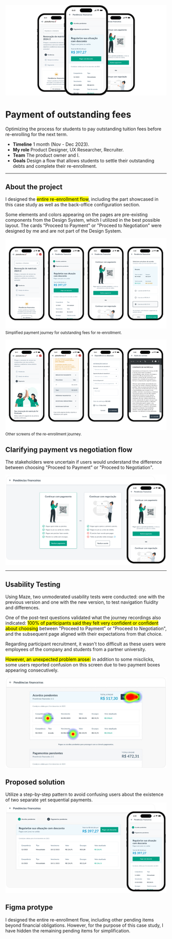 ![](assets/images/case-2/intro.png)

# Payment of outstanding fees
Optimizing the process for students to pay outstanding tuition fees before re-enrolling for the next term.

- **Timeline** 1 month (Nov - Dec 2023).
- **My role** Product Designer, UX Researcher, Recruiter.
- **Team** The product owner and I.
- **Goals** Design a flow that allows students to settle their outstanding debts and complete their re-enrollment.

---

## About the project
I designed the <mark>entire re-enrollment flow</mark>, including the part showcased in this case study as well as the back-office configuration section.

Some elements and colors appearing on the pages are pre-existing components from the Design System, which I utilized in the best possible layout. The cards "Proceed to Payment" or "Proceed to Negotiation" were designed by me and are not part of the Design System.

![](assets/images/case-2/new-screens-1.png)
<small>Simplified payment journey for outstanding fees for re-enrollment.</small>

![](assets/images/case-2/new-screens-2.png)
<small>Other screens of the re-enrollment journey.</small>

## Clarifying payment vs negotiation flow
The stakeholders were uncertain if users would understand the difference between choosing "Proceed to Payment" or "Proceed to Negotiation".
  
![](assets/images/case-2/problem.png)
  

---

## Usability Testing
Using Maze, two unmoderated usability tests were conducted: one with the previous version and one with the new version, to test navigation fluidity and differences.

One of the post-test questions validated what the journey recordings also indicated: <mark>100% of participants said they felt very confident or confident about choosing</mark> between "Proceed to Payment" or "Proceed to Negotiation", and the subsequent page aligned with their expectations from that choice.

Regarding participant recruitment, it wasn't too difficult as these users were employees of the company and students from a partner university.

<mark>However, an unexpected problem arose:</mark> in addition to some misclicks, some users reported confusion on this screen due to two payment boxes appearing consecutively.

![](assets/images/case-2/maze.png)

## Proposed solution
Utilize a step-by-step pattern to avoid confusing users about the existence of two separate yet sequential payments.
![](assets/images/case-2/solution.png)


## Figma protype
I designed the entire re-enrollment flow, including other pending items beyond financial obligations. However, for the purpose of this case study, I have hidden the remaining pending items for simplification.